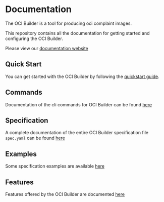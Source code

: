 # Documentation

The OCI Builder is a tool for producing oci complaint images. 

This repository contains all the documentation for getting started and configuring the OCI Builder.

Please view our [documentation website]()

## Quick Start

You can get started with the OCI Builder by following the [quickstart guide](./docs/quickstart.md).

## Commands

Documentation of the cli commands for OCI Builder can be found [here](./docs/commands)

## Specification

A complete documentation of the entire OCI Builder specification file `spec.yaml` can be found [here](./specification/specification/)

## Examples

Some specification examples are available [here](./docs/examples/complete-spec.md)

## Features

Features offered by the OCI Builder are documented [here](./docs/features/)

